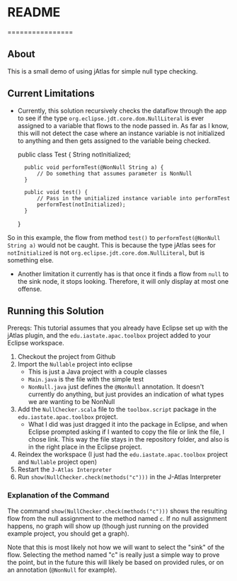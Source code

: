 # README #
================

## About ##

This is a small demo of using jAtlas for simple null type checking.

## Current Limitations ##

* Currently, this solution recursively checks the dataflow through the app to see if the type `org.eclipse.jdt.core.dom.NullLiteral` is ever assigned to a variable that flows to the node passed in.  As far as I know, this will not detect the case where an instance variable is not initialized to anything and then gets assigned to the variable being checked.

	public class Test {
		String notInitialized;
		
		public void performTest(@NonNull String a) {
			// Do something that assumes parameter is NonNull
		}
		
		public void test() {
			// Pass in the unitialized instance variable into performTest
			performTest(notInitialized);
		}
	}

So in this example, the flow from method `test()` to `performTest(@NonNull String a)` would not be caught. This is because the type jAtlas sees for `notInitialized` is not `org.eclipse.jdt.core.dom.NullLiteral`, but is something else.

* Another limitation it currently has is that once it finds a flow from `null` to the sink node, it stops looking. Therefore, it will only display at most one offense.

## Running this Solution ##

Prereqs: This tutorial assumes that you already have Eclipse set up with the jAtlas plugin, and the `edu.iastate.apac.toolbox` project added to your Eclipse workspace.

1. Checkout the project from Github
2. Import the `Nullable` project into eclipse
	* This is just a Java project with a couple classes
	* `Main.java` is the file with the simple test
	* `NonNull.java` just defines the `@NonNull` annotation. It doesn't currently do anything, but just provides an indication of what types we are wanting to be NonNull
3. Add the `NullChecker.scala` file to the `toolbox.script` package in the `edu.iastate.apac.toolbox` project.
	* What I did was just dragged it into the package in Eclipse, and when Eclipse prompted asking if I wanted to copy the file or link the file, I chose link. This way the file stays in the repository folder, and also is in the right place in the Eclipse project.
4. Reindex the workspace (I just had the `edu.iastate.apac.toolbox` project and `Nullable` project open)
5. Restart the `J-Atlas Interpreter`
6. Run `show(NullChecker.check(methods("c")))` in the J-Atlas Interpreter

### Explanation of the Command ###

The command `show(NullChecker.check(methods("c")))` shows the resulting flow from the null assignment to the method named `c`.  If no null assignment happens, no graph will show up (though just running on the provided example project, you should get a graph).

Note that this is most likely not how we will want to select the "sink" of the flow. Selecting the method named "c" is really just a simple way to prove the point, but in the future this will likely be based on provided rules, or on an annotation (`@NonNull` for example).
